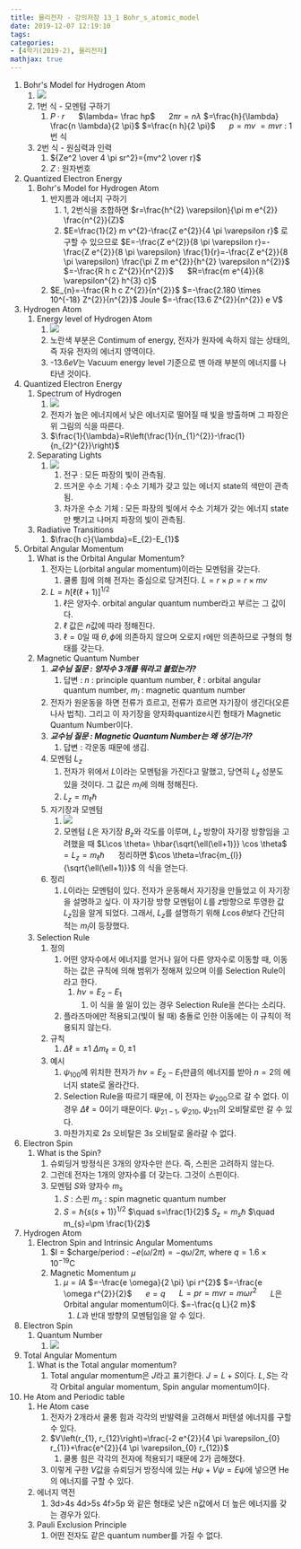 ```yaml
---
title: 물리전자 - 강의저장 13_1 Bohr_s_atomic_model
date: 2019-12-07 12:19:10
tags:
categories:
- [4학기(2019-2), 물리전자]
mathjax: true
---
```


1. Bohr's Model for Hydrogen Atom
    1. ![](/images/물리전자/13_1_보어모델.jpg)
    1. 1번 식 - 모멘텀 구하기
        1. $P \cdot r$
        $\quad$ $\lambda= \frac hp$
        $\quad$ $2 \pi r=n \lambda$
        $=\frac{h}{\lambda} \frac{n \lambda}{2 \pi}$
        $=\frac{n h}{2 \pi}$
        $\quad$ $p=mv$
        $=m v r$ : 1번 식
    1. 2번 식 - 원심력과 인력
        1. ${Ze^2 \over 4 \pi sr^2}={mv^2 \over r}$
        1. $Z$ : 원자번호
1. Quantized Electron Energy
    1. Bohr's Model for Hydrogen Atom
        1. 반지름과 에너지 구하기
            1. 1, 2번식을 조합하면
            $r=\frac{h^{2} \varepsilon}{\pi m e^{2}} \frac{n^{2}}{Z}$
            1. $E=\frac{1}{2} m v^{2}-\frac{Z e^{2}}{4 \pi \varepsilon r}$ 로 구할 수 있으므로
            $E=-\frac{Z e^{2}}{8 \pi \varepsilon r}=-\frac{Z e^{2}}{8 \pi \varepsilon} \frac{1}{r}=-\frac{Z e^{2}}{8 \pi \varepsilon} \frac{\pi Z m e^{2}}{h^{2} \varepsilon n^{2}}$
            $=-\frac{R h c Z^{2}}{n^{2}}$
            $\quad$ $R=\frac{m e^{4}}{8 \varepsilon^{2} h^{3} c}$
        1. $E_{n}=-\frac{R h c Z^{2}}{n^{2}}$
        $=-\frac{2.180 \times 10^{-18} Z^{2}}{n^{2}}$ Joule
        $=-\frac{13.6 Z^{2}}{n^{2}} e V$
1. Hydrogen Atom
    1. Energy level of Hydrogen Atom
        1. ![](/images/물리전자/13_1_에너지_레벨.jpg)
        1. 노란색 부분은 Contimum of energy, 전자가 원자에 속하지 않는 상태의, 즉 자유 전자의 에너지 영역이다.
        1. -13.6$eV$는 Vacuum energy level 기준으로 맨 아래 부분의 에너지를 나타낸 것이다.
1. Quantized Electron Energy
    1. Spectrum of Hydrogen
        1. ![](/images/물리전자/13_1_스펙트럼.jpg)
        1. 전자가 높은 에너지에서 낮은 에너지로 떨어질 때 빛을 방출하며 그 파장은 위 그림의 식을 따른다.
        1. $\frac{1}{\lambda}=R\left(\frac{1}{n_{1}^{2}}-\frac{1}{n_{2}^{2}}\right)$
    1. Separating Lights
        1. ![](/images/물리전자/13_1_프리즘.jpg)
            1. 전구 : 모든 파장의 빛이 관측됨.
            1. 뜨거운 수소 기체 : 수소 기체가 갖고 있는 에너지 state의 색만이 관측됨.
            1. 차가운 수소 기체 : 모든 파장의 빛에서 수소 기체가 갖는 에너지 state만 뺏기고 나머지 파장의 빛이 관측됨.
    1. Radiative Transitions
        1. $\frac{h c}{\lambda}=E_{2}-E_{1}$
1. Orbital Angular Momentum
    1. What is the Orbital Angular Momentum?
        1. 전자는 L(orbital angular momentum)이라는 모멘텀을 갖는다.
            1. 쿨롱 힘에 의해 전자는 중심으로 당겨진다.
            $L=r \times p=r \times m v$
        1. $L=\hbar[\ell(\ell+1)]^{1 / 2}$
            1. $\ell$은 양자수. orbital angular quantum number라고 부르는 그 값이다.
            1. $\ell$ 값은 $n$값에 따라 정해진다.
            1. $\ell=0$일 때 $\theta, \phi$에 의존하지 않으며 오로지 r에만 의존하므로 구형의 형태를 갖는다.
    1. Magnetic Quantum Number
        1. ***교수님 질문 : 양자수 3개를 뭐라고 불렀는가?***
            1. 답변 : $n$ : principle quantum number, $\ell$ : orbital angular quantum number, $m_l$ : magnetic quantum number
        1. 전자가 원운동을 하면 전류가 흐르고, 전류가 흐르면 자기장이 생긴다(오른나사 법칙). 그리고 이 자기장을 양자화quantize시킨 형태가 Magnetic Quantum Number이다.
        1. ***교수님 질문 : Magnetic Quantum Number는 왜 생기는가?***
            1. 답변 : 각운동 때문에 생김.
        1. 모멘텀 $L_z$
            1. 전자가 위에서 $L$이라는 모멘텀을 가진다고 말했고, 당연히 $L_z$ 성분도 있을 것이다. 그 값은 $m_l$에 의해 정해진다.
            1. $L_{z}=m_{\ell} \hbar$
        1. 자기장과 모멘텀
            1. ![](/images/물리전자/13_1_모멘텀.jpg)
            1. 모멘텀 $L$은 자기장 $B_z$와 각도를 이루며,
            $L_z$ 방향이 자기장 방향임을 고려했을 때
            $L\cos \theta= \hbar{\sqrt{\ell(\ell+1)}} \cos \theta$
            $=L_{z}=m_{\ell} \hbar$
            $\quad$ 정리하면
            $\cos \theta=\frac{m_{l}}{\sqrt{\ell(\ell+1)}}$
            의 식을 얻는다.
        1. 정리
            1. $L$이라는 모멘텀이 있다.
            전자가 운동해서 자기장을 만들었고 이 자기장을 설명하고 싶다.
            이 자기장 방향 모멘텀이 $L$를 $z$방향으로 투영한 값 $L_z$임을 알게 되었다.
            그래서, $L_z$를 설명하기 위해 $L\cos \theta$보다 간단히 적는 $m_l$이 등장했다.
    1. Selection Rule
        1. 정의
            1. 어떤 양자수에서 에너지를 얻거나 잃어 다른 양자수로 이동할 때, 이동하는 값은 규칙에 의해 범위가 정해져 있으며 이를 Selection Rule이라고 한다.
                1. $h \nu=E_{2}-E_{1}$
                    1. 이 식을 쓸 일이 있는 경우 Selection Rule을 쓴다는 소리다.
            1. 플라즈마에만 적용되고(빛이 될 때) 충돌로 인한 이동에는 이 규칙이 적용되지 않는다.
        1. 규칙
            1. $\Delta \ell=\pm 1$
            $\Delta m_{\ell}=0, \pm 1$
        1. 예시
            1. $\psi_{100}$에 위치한 전자가 $h\nu=E_2 - E_1$만큼의 에너지를 받아 $n=2$의 에너지 state로 올라간다.
            1. Selection Rule을 따르기 때문에, 이 전자는 $\psi_{200}$으로 갈 수 없다. 이 경우 $\Delta \ell=0$이기 때문이다.
            $\psi_{21-1}$, $\psi_{210}$, $\psi_{211}$의 오비탈로만 갈 수 있다.
            1. 마찬가지로 $2s$ 오비탈은 $3s$ 오비탈로 올라갈 수 없다.
1. Electron Spin
    1. What is the Spin?
        1. 슈뢰딩거 방정식은 3개의 양자수만 쓴다. 즉, 스핀은 고려하지 않는다.
        1. 그런데 전자는 1개의 양자수를 더 갖는다. 그것이 스핀이다.
        1. 모멘텀 $S$와 양자수 $m_s$
            1. $S$ : 스핀
            $m_s$ : spin magnetic quantum number
            1. $S=\hbar\{s(s+1)\}^{1 / 2}$
            $\quad s=\frac{1}{2}$
            $S_{z}=m_{s} \hbar$
            $\quad m_{s}=\pm \frac{1}{2}$
1. Hydrogen Atom
    1. Electron Spin and Intrinsic Angular Momentums
        1. $I = $charge/period : $-e(\omega / 2 \pi)=-q \omega / 2 \pi,$ where $q=1.6 \times 10^{-19} \mathrm{C}$
        1. Magnetic Momentum $\mu$
            1. $\mu=I A$
            $=-\frac{e \omega}{2 \pi} \pi r^{2}$
            $=-\frac{e \omega r^{2}}{2}$
            $\quad$ $e=q$
            $\quad$ $L=p r=m v r=m \omega r^{2}$
            $\quad$ $L$은 Orbital angular momentum이다.
            $=-\frac{q L}{2 m}$
                1. $L$과 반대 방향의 모멘텀임을 알 수 있다.
1. Electron Spin
    1. Quantum Number
        1. ![](images/물리전자/13_1_양자수.jpg)
1. Total Angular Momentum
    1. What is the Total angular momentum?
        1. Total angular momentum은 $J$라고 표기한다.
        $J=L+S$이다. $L,S$는 각각 Orbital angular momentum, Spin angular momentum이다.
1. He Atom and Periodic table
    1. He Atom case
        1. 전자가 2개라서 쿨롱 힘과 각각의 반발력을 고려해서 퍼텐셜 에너지를 구할 수 있다.
        1. $V\left(r_{1}, r_{12}\right)=\frac{-2 e^{2}}{4 \pi \varepsilon_{0} r_{1}}+\frac{e^{2}}{4 \pi \varepsilon_{0} r_{12}}$
            1. 쿨롱 힘은 각각의 전자에 적용되기 때문에 2가 곱해졌다.
        1. 이렇게 구한 $V$값을 슈뢰딩거 방정식에 있는 $H\psi + V\psi = E\psi$에 넣으면 He의 에너지를 구할 수 있다.
    1. 에너지 역전
        1. 3d>4s
        4d>5s
        4f>5p
        와 같은 형태로 낮은 n값에서 더 높은 에너지를 갖는 경우가 있다.
    1. Pauli Exclusion Principle
        1. 어떤 전자도 같은 quantum number를 가질 수 없다.
